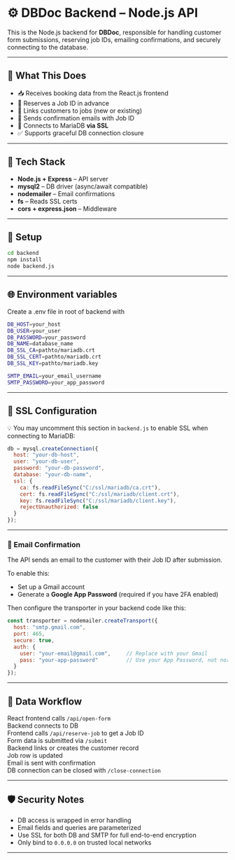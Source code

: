 # ⚙️ DBDoc Backend – Node.js API

This is the Node.js backend for **DBDoc**, responsible for handling customer form submissions, reserving job IDs, emailing confirmations, and securely connecting to the database.

---

## 🚀 What This Does

- 📥 Receives booking data from the React.js frontend
- 📌 Reserves a Job ID in advance
- 🔁 Links customers to jobs (new or existing)
- 📨 Sends confirmation emails with Job ID
- 🔐 Connects to MariaDB **via SSL**
- ✅ Supports graceful DB connection closure

---

## 🧱 Tech Stack

- **Node.js + Express** – API server
- **mysql2** – DB driver (async/await compatible)
- **nodemailer** – Email confirmations
- **fs** – Reads SSL certs
- **cors + express.json** – Middleware

---

## 🔧 Setup

```bash
cd backend
npm install
node backend.js
```

---
## 🌐 Environment variables
Create a .env file in root of backend with 
```bash
DB_HOST=your_host
DB_USER=your_user
DB_PASSWORD=your_password
DB_NAME=database_name
DB_SSL_CA=pathto/mariadb.crt
DB_SSL_CERT=pathto/mariadb.crt  
DB_SSL_KEY=pathto/mariadb.key  

SMTP_EMAIL=your_email_username
SMTP_PASSWORD=your_app_password

```
---



## 🔐 SSL Configuration

💡 You may uncomment this section in `backend.js` to enable SSL when connecting to MariaDB:

```js
db = mysql.createConnection({
  host: "your-db-host",
  user: "your-db-user",
  password: "your-db-password",
  database: "your-db-name",
  ssl: {
    ca: fs.readFileSync("C:/ssl/mariadb/ca.crt"),
    cert: fs.readFileSync("C:/ssl/mariadb/client.crt"),
    key: fs.readFileSync("C:/ssl/mariadb/client.key"),
    rejectUnauthorized: false
  }
});
```
---
### 📨 Email Confirmation

The API sends an email to the customer with their Job ID after submission.

To enable this:

- Set up a Gmail account
- Generate a **Google App Password** (required if you have 2FA enabled)

Then configure the transporter in your backend code like this:

```js
const transporter = nodemailer.createTransport({
  host: "smtp.gmail.com",
  port: 465,
  secure: true,
  auth: {
    user: "your-email@gmail.com",     // Replace with your Gmail
    pass: "your-app-password"         // Use your App Password, not normal Gmail password
  }
});
```
---

## 🔄 Data Workflow

React frontend calls `/api/open-form`  
Backend connects to DB  
Frontend calls `/api/reserve-job` to get a Job ID  
Form data is submitted via `/submit`  
Backend links or creates the customer record  
Job row is updated  
Email is sent with confirmation  
DB connection can be closed with `/close-connection`

---

## 🛡 Security Notes

- DB access is wrapped in error handling  
- Email fields and queries are parameterized  
- Use SSL for both DB and SMTP for full end-to-end encryption  
- Only bind to `0.0.0.0` on trusted local networks

---




